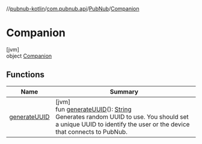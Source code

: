 //[pubnub-kotlin](../../../../index.md)/[com.pubnub.api](../../index.md)/[PubNub](../index.md)/[Companion](index.md)

# Companion

[jvm]\
object [Companion](index.md)

## Functions

| Name | Summary |
|---|---|
| [generateUUID](generate-u-u-i-d.md) | [jvm]<br>fun [generateUUID](generate-u-u-i-d.md)(): [String](https://kotlinlang.org/api/latest/jvm/stdlib/kotlin/-string/index.html)<br>Generates random UUID to use. You should set a unique UUID to identify the user or the device that connects to PubNub. |
